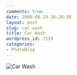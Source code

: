 ```yaml
---
comments: true
date: 2009-08-29 16:20:58
layout: post
slug: car-wash
title: Car Wash
wordpress_id: 2139
categories:
- PhotoBlog
---
```


![Car Wash](http://ryanfitzer.com/main/wp-content/uploads/2009/08/collection10.jpg)

